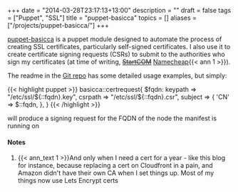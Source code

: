 +++
date = "2014-03-28T23:17:13+13:00"
description = ""
draft = false
tags = ["Puppet", "SSL"]
title = "puppet-basicca"
topics = []
aliases = ["/projects/puppet-basicca/"]
+++

[puppet-basicca](https://github.com/insertjokehere/puppet-basicca) is a puppet module designed to automate the process of creating SSL certificates, particularly self-signed certificates. I also use it to create certificate signing requests (CSRs) to submit to the authorities who sign my certificates (at time of writing, ~~[StartCOM](http://www.startssl.com/")~~ [Namecheap](https://www.namecheap.com/security/ssl-certificates/domain-validation.aspx){{< ann 1 >}}).

<!--more-->

The readme in the [Git repo](https://github.com/insertjokehere/puppet-basicca/blob/master/readme.md) has some detailed usage examples, but simply:

{{< highlight puppet >}}
basicca::certrequest{ $fqdn:
  keypath => "/etc/ssl/${::fqdn}.key",
  csrpath => "/etc/ssl/${::fqdn}.csr",
  subject => {
    'CN' => $::fqdn,
  },
}
{{< /highlight >}}

will produce a signing request for the FQDN of the node the manifest is running on

#### Notes
1. {{< ann_text 1 >}}And only when I need a cert for a year - like this blog for instance, because replacing a cert on Cloudfront in a pain, and Amazon didn't have their own CA when I set things up. Most of my things now use Lets Encrypt certs
